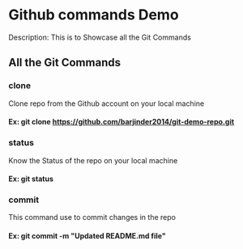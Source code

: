 # Github commands Demo

Description: This is to Showcase all the Git Commands

## All the Git Commands

### clone
Clone repo from the Github account on your local machine
#### Ex: git clone https://github.com/barjinder2014/git-demo-repo.git

### status
Know the Status of the repo on your local machine
#### Ex: git status

### commit
This command use to commit changes in the repo
#### Ex: git commit -m "Updated README.md file"

